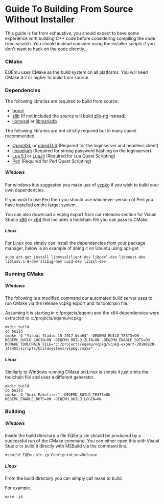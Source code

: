 # Guide To Building From Source Without Installer

This guide is far from exhaustive, you should expect to have some experience with building C++ code before considering compiling the code from scratch.  You should instead consider using the installer scripts if you don't want to hack on the code directly.

### CMake

EQEmu uses CMake as the build system on all platforms.  You will need CMake 3.2 or higher to build from source.

### Dependencies

The following libraries are required to build from source:
- [boost](https://www.boost.org/ "boost")
- [zlib](https://www.zlib.net/ "zlib") (If not included the source will build [zlib-ng](https://github.com/zlib-ng/zlib-ng "zlib-ng") instead)
- [libmysql](https://dev.mysql.com/downloads/connector/c/ "libmysql") or [libmariadb](https://github.com/MariaDB/mariadb-connector-c "libmariadb")

The following libraries are not strictly required but in many cased recommended.
- [OpenSSL](https://www.openssl.org/ "OpenSSL") or [mbedTLS](https://tls.mbed.org/ "mbedTLS") (Required for the loginserver and headless client)
- [libsodium](https://github.com/jedisct1/libsodium "libsodium") (Required for strong password hashing on the loginserver)
- [Lua 5.1](https://www.lua.org/ "Lua 5.1") or [LuaJit](http://luajit.org/ "LuaJit") (Required for Lua Quest Scripting)
- [Perl](https://www.perl.org/ "Perl") (Required for Perl Quest Scripting)

##### Windows
For windows it is suggested you make use of [vcpkg](https://github.com/microsoft/vcpkg "vcpkg") if you wish to build your own dependencies.

If you wish to use Perl then you should use whichever version of Perl you have installed on the target system.

You can also download a vcpkg export from our releases section for Visual Studio [x86](https://github.com/EQEmu/Server/releases/download/v1.2/vcpkg-export-x86.zip "x86") or [x64](https://github.com/EQEmu/Server/releases/download/v1.2/vcpkg-export-x64.zip "x64") that includes a toolchain file you can pass to CMake.

##### Linux
For Linux you simply can install the dependencies from your package manager, below is an example of doing it on Ubuntu using apt-get.

    sudo apt-get install libmysqlclient-dev libperl-dev libboost-dev liblua5.1-0-dev zlib1g-dev uuid-dev libssl-dev

### Running CMake

##### Windows
The following is a modified command our automated build server uses to run CMake via the release vcpkg export and its toolchain file. 

Assuming it is starting in c:/projects/eqemu and the x64 dependencies were extracted to c:/projects/eqemu/vcpkg.

	mkdir build
	cd build
	cmake -G "Visual Studio 15 2017 Win64" -DEQEMU_BUILD_TESTS=ON -DEQEMU_BUILD_LOGIN=ON -DEQEMU_BUILD_ZLIB=ON -DEQEMU_ENABLE_BOTS=ON -DCMAKE_TOOLCHAIN_FILE="c:/projects/eqemu/vcpkg/vcpkg-export-20180828-145455/scripts/buildsystems/vcpkg.cmake" ..

##### Linux
Similarly to Windows running CMake on Linux is simple it just omits the toolchain file and uses a different generator.

	mkdir build
	cd build
	cmake -G "Unix Makefiles" -DEQEMU_BUILD_TESTS=ON -DEQEMU_ENABLE_BOTS=ON -DEQEMU_BUILD_LOGIN=ON ..

### Building

##### Windows
Inside the build directory a file EQEmu.sln should be produced by a successful run of the CMake command.  You can either open this with Visual Studio or build it directly with MSBuild via the command line.

	msbuild EQEmu.sln /p:Configuration=Release

##### Linux
From the build directory you can simply call make to build.  

For example.

	make -j4
